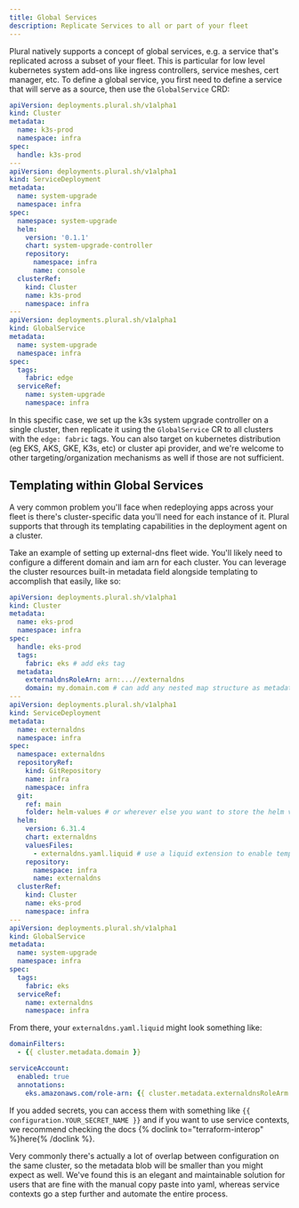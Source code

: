 ```yaml
---
title: Global Services
description: Replicate Services to all or part of your fleet
---
```


Plural natively supports a concept of global services, e.g. a service that's replicated across a subset of your fleet. This is particular for low level kubernetes system add-ons like ingress controllers, service meshes, cert manager, etc. To define a global service, you first need to define a service that will serve as a source, then use the `GlobalService` CRD:

```yaml
apiVersion: deployments.plural.sh/v1alpha1
kind: Cluster
metadata:
  name: k3s-prod
  namespace: infra
spec:
  handle: k3s-prod
---
apiVersion: deployments.plural.sh/v1alpha1
kind: ServiceDeployment
metadata:
  name: system-upgrade
  namespace: infra
spec:
  namespace: system-upgrade
  helm:
    version: '0.1.1'
    chart: system-upgrade-controller
    repository:
      namespace: infra
      name: console
  clusterRef:
    kind: Cluster
    name: k3s-prod
    namespace: infra
---
apiVersion: deployments.plural.sh/v1alpha1
kind: GlobalService
metadata:
  name: system-upgrade
  namespace: infra
spec:
  tags:
    fabric: edge
  serviceRef:
    name: system-upgrade
    namespace: infra
```

In this specific case, we set up the k3s system upgrade controller on a single cluster, then replicate it using the `GlobalService` CR to all clusters with the `edge: fabric` tags. You can also target on kubernetes distribution (eg EKS, AKS, GKE, K3s, etc) or cluster api provider, and we're welcome to other targeting/organization mechanisms as well if those are not sufficient.

## Templating within Global Services

A very common problem you'll face when redeploying apps across your fleet is there's cluster-specific data you'll need for each instance of it. Plural supports that through its templating capabilities in the deployment agent on a cluster.

Take an example of setting up external-dns fleet wide. You'll likely need to configure a different domain and iam arn for each cluster. You can leverage the cluster resources built-in metadata field alongside templating to accomplish that easily, like so:

```yaml
apiVersion: deployments.plural.sh/v1alpha1
kind: Cluster
metadata:
  name: eks-prod
  namespace: infra
spec:
  handle: eks-prod
  tags:
    fabric: eks # add eks tag
  metadata:
    externaldnsRoleArn: arn:...//externaldns
    domain: my.domain.com # can add any nested map structure as metadata
---
apiVersion: deployments.plural.sh/v1alpha1
kind: ServiceDeployment
metadata:
  name: externaldns
  namespace: infra
spec:
  namespace: externaldns
  repositoryRef:
    kind: GitRepository
    name: infra
    namespace: infra
  git:
    ref: main
    folder: helm-values # or wherever else you want to store the helm values
  helm:
    version: 6.31.4
    chart: externaldns
    valuesFiles:
      - externaldns.yaml.liquid # use a liquid extension to enable templating in this file
    repository:
      namespace: infra
      name: externaldns
  clusterRef:
    kind: Cluster
    name: eks-prod
    namespace: infra
---
apiVersion: deployments.plural.sh/v1alpha1
kind: GlobalService
metadata:
  name: system-upgrade
  namespace: infra
spec:
  tags:
    fabric: eks
  serviceRef:
    name: externaldns
    namespace: infra
```

From there, your `externaldns.yaml.liquid` might look something like:

```yaml
domainFilters:
  - {{ cluster.metadata.domain }}

serviceAccount:
  enabled: true
  annotations:
    eks.amazonaws.com/role-arn: {{ cluster.metadata.externaldnsRoleArm }}
```

If you added secrets, you can access them with something like `{{ configuration.YOUR_SECRET_NAME }}` and if you want to use service contexts, we recommend checking the docs {% doclink to="terraform-interop" %}here{% /doclink %}.

Very commonly there's actually a lot of overlap between configuration on the same cluster, so the metadata blob will be smaller than you might expect as well. We've found this is an elegant and maintainable solution for users that are fine with the manual copy paste into yaml, whereas service contexts go a step further and automate the entire process.
